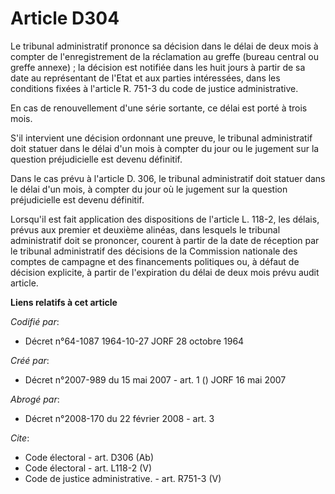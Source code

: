 # Article D304

Le tribunal administratif prononce sa décision dans le délai de deux mois à compter de l'enregistrement de la réclamation au
greffe (bureau central ou greffe annexe) ; la décision est notifiée dans les huit jours à partir de sa date au représentant
de l'Etat et aux parties intéressées, dans les conditions fixées à l'article R. 751-3 du code de justice administrative. 

En cas de renouvellement d'une série sortante, ce délai est porté à trois mois. 

S'il intervient une décision ordonnant une preuve, le tribunal administratif doit statuer dans le délai d'un mois à compter
du jour ou le jugement sur la question préjudicielle est devenu définitif. 

Dans le cas prévu à l'article D. 306, le tribunal administratif doit statuer dans le délai d'un mois, à compter du jour où le
jugement sur la question préjudicielle est devenu définitif. 

Lorsqu'il est fait application des dispositions de l'article L. 118-2, les délais, prévus aux premier et deuxième alinéas,
dans lesquels le tribunal administratif doit se prononcer, courent à partir de la date de réception par le tribunal
administratif des décisions de la Commission nationale des comptes de campagne et des financements politiques ou, à défaut de
décision explicite, à partir de l'expiration du délai de deux mois prévu audit article.

**Liens relatifs à cet article**

_Codifié par_:

  - Décret n°64-1087 1964-10-27 JORF 28 octobre 1964

_Créé par_:

  - Décret n°2007-989 du 15 mai 2007 - art. 1 () JORF 16 mai 2007

_Abrogé par_:

  - Décret n°2008-170 du 22 février 2008 - art. 3

_Cite_:

  - Code électoral - art. D306 (Ab)
  - Code électoral - art. L118-2 (V)
  - Code de justice administrative. - art. R751-3 (V)
